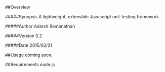 ##Overview

#####Synopsis
A lightweight, extensible Javascript unit-testing framework.

#####Author
Adarsh Ramanathan

#####Version
0.2

#####Date
2015/02/21

##Usage
coming soon.

##Requirements
node.js				
